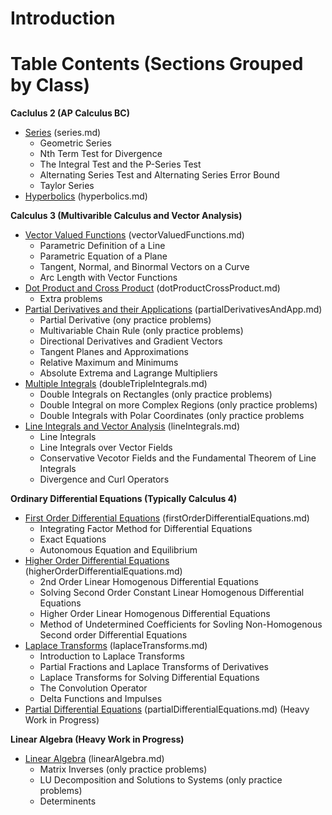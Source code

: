 # Introduction

# Table Contents (Sections Grouped by Class)


**Caclulus 2 (AP Calculus BC)**
- [Series](https://github.com/sackn/diffeq/blob/main/series.md) (series.md)
  - Geometric Series
  - Nth Term Test for Divergence
  - The Integral Test and the P-Series Test
  - Alternating Series Test and Alternating Series Error Bound
  - Taylor Series
- [Hyperbolics](https://github.com/sackn/diffeq/blob/main/hyperbolics.md) (hyperbolics.md)

**Calculus 3 (Multivarible Calculus and Vector Analysis)**
- [Vector Valued Functions](https://github.com/sackn/diffeq/blob/main/vectorValuedFunctions.md) (vectorValuedFunctions.md)
  - Parametric Definition of a Line
  - Parametric Equation of a Plane
  - Tangent, Normal, and Binormal Vectors on a Curve
  - Arc Length with Vector Functions
- [Dot Product and Cross Product](https://github.com/sackn/diffeq/blob/main/dotProductCrossProduct.md) (dotProductCrossProduct.md)
  - Extra problems
- [Partial Derivatives and their Applications](https://github.com/sackn/diffeq/blob/main/partialDerivativesAndApp.md) (partialDerivativesAndApp.md)
  - Partial Derivative (ony practice problems)
  - Multivariable Chain Rule (only practice problems)
  - Directional Derivatives and Gradient Vectors
  - Tangent Planes and Approximations
  - Relative Maximum and Minimums
  - Absolute Extrema and Lagrange Multipliers
- [Multiple Integrals](https://github.com/sackn/diffeq/blob/main/doubleTripleIntegrals.md) (doubleTripleIntegrals.md)
  - Double Integrals on Rectangles (only practice problems)
  - Double Integral on more Complex Regions (only practice problems)
  - Double Integrals with Polar Coordinates (only practice problems
- [Line Integrals and Vector Analysis](https://github.com/sackn/diffeq/blob/main/lineIntegrals.md) (lineIntegrals.md)
  - Line Integrals
  - Line Integrals over Vector Fields
  - Conservative Vecotor Fields and the Fundamental Theorem of Line Integrals
  - Divergence and Curl Operators
 
**Ordinary Differential Equations (Typically Calculus 4)**
- [First Order Differential Equations](https://github.com/sackn/diffeq/blob/main/firstOrderDifferentialEquations.md) (firstOrderDifferentialEquations.md)
  - Integrating Factor Method for Differential Equations
  - Exact Equations
  - Autonomous Equation and Equilibrium
- [Higher Order Differential Equations](https://github.com/sackn/diffeq/blob/main/higherOrderDifferentialEquations.md) (higherOrderDifferentialEquations.md)
  - 2nd Order Linear Homogenous Differential Equations
  - Solving Second Order Constant Linear Homogenous Differential Equations
  - Higher Order Linear Homogenous Differential Equations
  - Method of Undetermined Coefficients for Sovling Non-Homogenous Second order Differential Equations
- [Laplace Transforms](https://github.com/sackn/diffeq/blob/main/laplaceTransforms.md) (laplaceTransforms.md)
  - Introduction to Laplace Transforms
  - Partial Fractions and Laplace Transforms of Derivatives
  - Laplace Transforms for Solving Differential Equations
  - The Convolution Operator
  - Delta Functions and Impulses
- [Partial Differential Equations](https://github.com/sackn/diffeq/blob/main/partialDifferentialEquations.md) (partialDifferentialEquations.md) (Heavy Work in Progress)

**Linear Algebra (Heavy Work in Progress)**
- [Linear Algebra](https://github.com/sackn/diffeq/blob/main/linearAlgebra.md) (linearAlgebra.md)
  - Matrix Inverses (only practice problems)
  - LU Decomposition and Solutions to Systems (only practice problems)
  - Determinents
 

